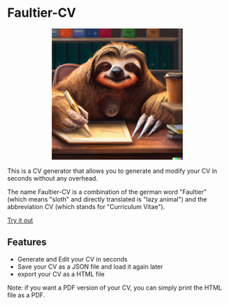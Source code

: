 # Faultier-CV

<p align="center">
  <img src="media/logo.png"  width="300">
</p>


This is a CV generator that allows you to generate and modify your CV in seconds without any overhead.

The name Faultier-CV is a combination of the german word "Faultier" (which means "sloth" and directly translated is "lazy animal") and the abbreviation CV (which stands for "Curriculum Vitae").

[Try it out](https://i5heu.github.io/Faultier-CV/dist/index.html)

## Features
- Generate and Edit your CV in seconds
- Save your CV as a JSON file and load it again later
- export your CV as a HTML file

Note: if you want a PDF version of your CV, you can simply print the HTML file as a PDF.